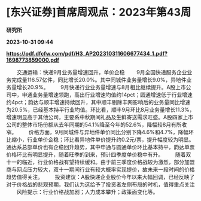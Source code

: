 # [东兴证券]首席周观点：2023年第43周
**研究所**

**2023-10-31 09:44**

**https://pdf.dfcfw.com/pdf/H3_AP202310311606677434_1.pdf?1698773859000.pdf**

　　交通运输：快递9月业务量增速回升，单价企稳 　　9月全国快递服务企业业务完成量116.57亿件，同比增长20.0%。其中同城件业务量增长9.0%，异地件业务量增长20.9%。 　　9月快递行业业务量增速与8月相比继续提升。A股上市公司中，申通业务量增速领跑，高出行业增速均值约14pct；圆通增速低于行业增速约4pct；韵达与顺丰增速持续回升，其中顺丰剔除丰网影响后的业务量同比增速为20.5%，已经基本持平行业均值。环比看，顺丰9月环比8月业务量增长11.3%，增速明显高于其他公司，主要系中秋期间礼品及生鲜寄送需求旺盛。A股四家上市公司的整体市场份额从去年同期的54.1%降至今年的52.6%，降幅较8月有所收窄。 　　价格方面，9月同城件与异地件单价同比分别下降4.6%和4.7%，降幅环比缩小，行业单价企稳；环比看异地件单价提升约0.2元/票，提升幅度较为明显。通达系总部单价也有企稳回升趋势，其中申通与圆通单价环比基本持平，韵达单票价格环比有明显提升，随着旺季的到来，预计四季度单价稳中有升。 　　随着双十一的临近，行业价格战有望持续缓和。由于前三季度价格战较为激烈，部分加盟商与网点压力较大，双十一期间行业有较大概率实现提价，故未来一段时间的价格趋势值得关注。 　　投资建议：A股快递企业股价今年以来大幅回调，已经反映了对于价格战的悲观预期，我们认为这给予了投资者左侧布局的时机，值得重点关注 　　风险提示：行业价格战加剧；人力成本攀升；政策面变化等。